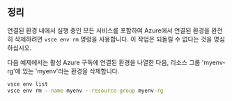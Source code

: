 ## <a name="clean-up"></a>정리
연결된 환경 내에서 실행 중인 모든 서비스를 포함하여 Azure에서 연결된 환경을 완전히 삭제하려면 `vsce env rm` 명령을 사용합니다. 이 작업은 되돌릴 수 없다는 것을 명심하십시오.

다음 예제에서는 활성 Azure 구독에 연결된 환경을 나열한 다음, 리소스 그룹 'myenv-rg'에 있는 'myenv'라는 환경을 삭제합니다.

```cmd
vsce env list
vsce env rm --name myenv --resource-group myenv-rg
```

